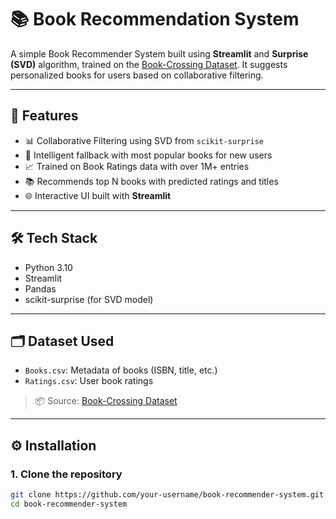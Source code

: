 # 📚 Book Recommendation System

A simple Book Recommender System built using **Streamlit** and **Surprise (SVD)** algorithm, trained on the [Book-Crossing Dataset](http://www2.informatik.uni-freiburg.de/~cziegler/BX/). It suggests personalized books for users based on collaborative filtering.

---

## 🚀 Features

- 📊 Collaborative Filtering using SVD from `scikit-surprise`
- 🧠 Intelligent fallback with most popular books for new users
- 📈 Trained on Book Ratings data with over 1M+ entries
- 📚 Recommends top N books with predicted ratings and titles
- 🌐 Interactive UI built with **Streamlit**

---

## 🛠️ Tech Stack

- Python 3.10
- Streamlit
- Pandas
- scikit-surprise (for SVD model)

---

## 🗂️ Dataset Used

- `Books.csv`: Metadata of books (ISBN, title, etc.)
- `Ratings.csv`: User book ratings

> 📦 Source: [Book-Crossing Dataset](http://www2.informatik.uni-freiburg.de/~cziegler/BX/)

---

## ⚙️ Installation

### 1. Clone the repository

```bash
git clone https://github.com/your-username/book-recommender-system.git
cd book-recommender-system
